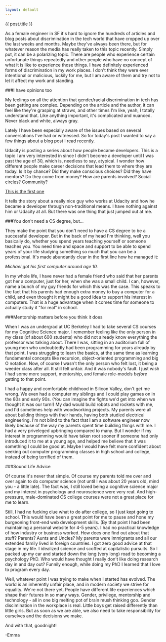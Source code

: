 ```yaml
---
layout: default
---
```


{{ post.title }}

As a female engineer in SF it's hard to ignore the hundreds of articles and blog posts about discrimination in the tech world that have cropped up over the last weeks and months. Maybe they've always been there, but for whatever reason the media has really taken to this topic recently. Simply put, it can be a polarizing topic. There are people who experience certain unfortunate things repeatedly and other people who have no concept of what it is like to experience those things. I have definitely experienced forms of discrimination in my work places. I don't think they were ever intentional or malicious, luckily for me, but I am aware of them and try not to let it affect my work and standing.

###I have opinions too

My feelings on all the attention that gender/racial discrimination in tech has been getting are complex. Depending on the article and the author, it can feel like they're grasping at straws, and other times I'm like, yeah, I totally understand that. Like anything important, it's complicated and nuanced. Never black and white, always gray.

Lately I have been especially aware of the issues based on several conversations I've had or witnessed. So for today's post I wanted to say a few things about a blog post I read recently. 

Udacity is posting a series about how people became developers. This is a topic I am very interested in since I didn't become a developer until I was past the age of 30, which is, needless to say, atypical. I wonder how different people make career decisions that lead them to where they are today. Is it by chance? Did they make conscious choices? Did they have mentors? Do they come from money? How are parents involved? Social circles? Community?

[This is the first one](http://blog.udacity.com/2015/02/3-web-developers-built-careers-scratch-part-one-michael-wales.html)

It tells the story about a really nice guy who works at Udacity and how he became a developer through non-traditional means. I have nothing against him or Udacity at all. But there was one thing that just jumped out at me. 

###You don't need a CS degree, but...

They make the point that you don't need to have a CS degree to be a successful developer. But in the back of my head I'm thinking, well you basically do, whether you spend years teaching yourself or someone teaches you. You need time and space and support to be able to spend years of your life studying something so much that you can be a professional. It's made abundantly clear in the first line how he managed it:

*Michael got his first computer around age 10.*

In my whole life, I have never had a female friend who said that her parents got her a computer, just for her, when she was a small child. I can, however, name a bunch of my guy friends for which this was the case. This speaks to the fact that his parents had enough extra money to buy a computer for a child, and even thought it might be a good idea to support his interest in computers. That is a huge advantage when it comes time for someone to actually study it "for real" in school.

###Mentorship matters before you think it does

When I was an undergrad at UC Berkeley I had to take several CS courses for my Cognitive Science major. I remember feeling like the only person in my class (of about 600 students) who did not already know everything the professor was talking about. There I was, sitting in an auditorium full of young men who undoubtedly had been programming for years already by that point. I was struggling to learn the basics, at the same time as learning fundamental concepts like recursion, object-oriented programming and big O notation. Now, of course I wasn't the only person who felt lost, it being a weeder class after all. It still felt unfair. And it was nobody's fault. I just wish I had some more support, mentorship, and female role-models *before* getting to that point.

I had a happy and comfortable childhood in Silicon Valley, don't get me wrong. We even had a computer my siblings and I could play games on in the 80s and early 90s. (You can imagine the fights we'd get into when we thought it was our turn!) My dad would build robots and rockets with me, and I'd sometimes help with woodworking projects. My parents were all about building things with their hands, having both studied electrical engineering. I'm not blind to the fact that I am a software engineer now likely because of the way my parents spent time building things with me. I had a very priveleged upbringing compared to many. But I wonder if my interest in programming would have taken root sooner if someone had only introduced it to me at a young age, and helped me believe that it was something I could be good at. Maybe I would have felt more confident about seeking out computer programming classes in high school and college, instead of being terrified of them.

###Sound Life Advice

Of course it's never that simple. Of course my parents told me over and over again to do computer science (not until I was about 20 years old, mind you - a little late). The fact was, I still loved being a cognitive science major and my interest in psychology and neuroscience were very real. And high-pressure, male-dominated CS college courses were not a great place for me to learn. 

Still, I had no fucking clue what to do after college, so I just kept going to school. This would have been a great point for me to pause and hone my burgeoning front-end web development skills. (By that point I had been maintaining a personal website for 4-5 years). I had no practical knowledge of how industry or business worked. How does one find out about that stuff? Parents? Aunts and Uncles? My parents were immigrants and all our extended family lived in foreign countries. I got zero good advice at that stage in my life. I idealized science and scoffed at capitalistic pursuits. So I packed up my car and started down the long (very long) road to becoming a psychology PhD. Who would have thought I really don't like doing research day in and day out? Funnily enough, while doing my PhD I learned that I love to program every day.

Well, whatever point I was trying to make when I started has evolved. The world is an inherently unfair place, and in modern society we strive for equality. We're not there yet. People have different life experiences which shape their futures in so many ways. Gender, privilege, mentorship and technology - all in one big melting pot of brain mush thinking goo. Gender discimination in the workplace is real. Little boys get raised differently than little girls. But as soon as we are able, we also need to take responsibility for ourselves and the decisions we make.

And with that, goodnight!

-Emma
